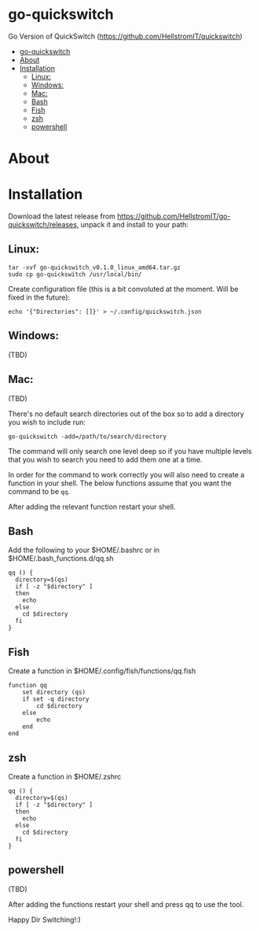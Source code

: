 
# go-quickswitch
Go Version of QuickSwitch (https://github.com/HellstromIT/quickswitch)

- [go-quickswitch](#go-quickswitch)
- [About](#about)
- [Installation](#installation)
  - [Linux:](#linux)
  - [Windows:](#windows)
  - [Mac:](#mac)
  - [Bash](#bash)
  - [Fish](#fish)
  - [zsh](#zsh)
  - [powershell](#powershell)



# About

# Installation
Download the latest release from https://github.com/HellstromIT/go-quickswitch/releases, unpack it and install to your path:

## Linux:
```
tar -xvf go-quickswitch_v0.1.0_linux_amd64.tar.gz
sudo cp go-quickswitch /usr/local/bin/
```

Create configuration file (this is a bit convoluted at the moment. Will be fixed in the future):

```
echo '{"Directories": []}' > ~/.config/quickswitch.json
```

## Windows:
(TBD)

## Mac:
(TBD)

There's no default search directories out of the box so to add a directory you wish to include run:

```
go-quickswitch -add=/path/to/search/directory
```


The command will only search one level deep so if you have multiple levels that you wish to search you need to add them one at a time.

In order for the command to work correctly you will also need to create a function in your shell. The below functions assume that you want the command to be `qq`. 

After adding the relevant function restart your shell.

## Bash 
Add the following to your $HOME/.bashrc or in $HOME/.bash_functions.d/qq.sh

```
qq () {
  directory=$(qs)
  if [ -z "$directory" ]
  then
    echo
  else
    cd $directory
  fi
}
```

## Fish
Create a function in $HOME/.config/fish/functions/qq.fish

```
function qq
    set directory (qs)
    if set -q directory
        cd $directory
    else
        echo
    end
end
``` 

## zsh
Create a function in $HOME/.zshrc

```
qq () {
  directory=$(qs)
  if [ -z "$directory" ]
  then
    echo
  else
    cd $directory
  fi
}
```

## powershell
(TBD)

After adding the functions restart your shell and press qq<enter> to use the tool.

Happy Dir Switching!:)
